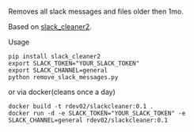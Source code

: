 Removes all slack messages and files older then 1mo.

Based on [slack_cleaner2](https://github.com/sgratzl/slack_cleaner2/tree/main).

Usage
```
pip install slack_cleaner2
export SLACK_TOKEN="YOUR_SLACK_TOKEN"
export SLACK_CHANNEL=general
python remove_slack_messages.py
```
or via docker(cleans once a day)
```
docker build -t rdev02/slackcleaner:0.1 .
docker run -d -e SLACK_TOKEN="YOUR_SLACK_TOKEN" -e SLACK_CHANNEL=general rdev02/slackcleaner:0.1
```